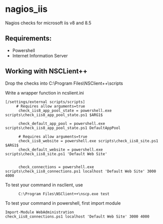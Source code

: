 # nagios_iis

Nagios checks for microsoft iis v8 and 8.5

## Requirements:

- Powershell
- Internet Information Server
 
## Working with NSCLient++

Drop the checks into C:\Program Files\NSClient++\scripts

Write a wrapper function in ncslient.ini

    [/settings/external scripts/scripts]
         # Requires allow arguments=true
          check_iis8_app_pool_state = powershell.exe scripts\check_iis8_app_pool_state.ps1 $ARG1$
          
          check_default_app_pool = powershell.exe scripts\check_iis8_app_pool_state.ps1 DefaultAppPool
          
          # Requires allow arguments=true
          check_iis8_website = powershell.exe scripts\check_iis8_site.ps1 $ARG1$
          check_default_website = powershell.exe scripts\check_iis8_site.ps1 'Default Web Site'
          
          
          check_connections = powershell.exe scripts\check_iis8_connections.ps1 localhost 'Default Web Site' 3000 4000


To test your command in nsclient, use 

          C:\Program Files\NSClient++\nscp.exe test

To test your command in powershell, first import module

    Import-Module WebAdministration
	check_iis8_connections.ps1 localhost 'Default Web Site' 3000 4000